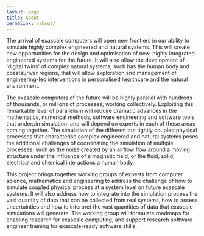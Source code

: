 ```yaml
---
layout: page
title: About
permalink: /about/
---
```


The arrival of exascale computers will open new frontiers in our ability to simulate highly complex engineered and natural systems. This will create new opportunities for the design and optimisation of new, highly integrated engineered systems for the future. It will also allow the development of 'digital twins' of complex natural systems, such has the human body and coastal/river regions, that will allow exploration and management of engineering-led interventions in personalised healthcare and the natural environment.

The exascale computers of the future will be highly parallel with hundreds of thousands, or millions of processes, working collectively. Exploiting this remarkable level of parallelism will require dramatic advances in the mathematics, numerical methods, software engineering and software tools that underpin simulation, and will depend on experts in each of these areas coming together. The simulation of the different but tightly coupled physical processes that characterise complex engineered and natural systems poses the additional challenges of coordinating the simulation of multiple processes, such as the noise created by an airflow flow around a moving structure under the influence of a magnetic field, or the fluid, solid, electrical and chemical interactions a human body.

This project brings together working groups of experts from computer science, mathematics and engineering to address the challenge of how to simulate coupled physical process at a system level on future exascale systems. It will also address how to integrate into the simulation process the vast quantity of data that can be collected from real systems, how to assess uncertainties and how to interpret the vast quantities of data that exascale simulations will generate. The working group will formulate roadmaps for enabling research for exascale computing, and support research software engineer training for exascale-ready software skills.
